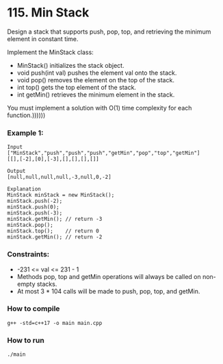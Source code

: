 # 115. Min Stack

Design a stack that supports push, pop, top, and retrieving the minimum element in constant time.

Implement the MinStack class:

-   MinStack() initializes the stack object.
-   void push(int val) pushes the element val onto the stack.
-   void pop() removes the element on the top of the stack.
-   int top() gets the top element of the stack.
-   int getMin() retrieves the minimum element in the stack.

You must implement a solution with O(1) time complexity for each function.))))))

### Example 1:

    Input
    ["MinStack","push","push","push","getMin","pop","top","getMin"]
    [[],[-2],[0],[-3],[],[],[],[]]

    Output
    [null,null,null,null,-3,null,0,-2]

    Explanation
    MinStack minStack = new MinStack();
    minStack.push(-2);
    minStack.push(0);
    minStack.push(-3);
    minStack.getMin(); // return -3
    minStack.pop();
    minStack.top();    // return 0
    minStack.getMin(); // return -2

### Constraints:

-   -231 <= val <= 231 - 1
-   Methods pop, top and getMin operations will always be called on non-empty stacks.
-   At most 3 \* 104 calls will be made to push, pop, top, and getMin.

### How to compile

    g++ -std=c++17 -o main main.cpp

### How to run

    ./main
